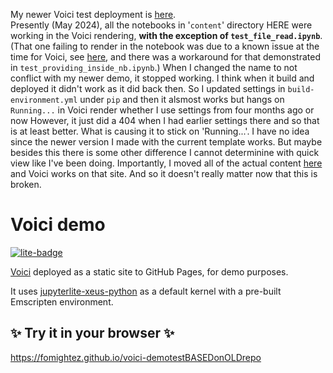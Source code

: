 My newer Voici test deployment is [here](https://github.com/fomightez/voici-demotestMay24).  
Presently (May 2024), all the notebooks in '`content`' directory HERE were working in the Voici rendering, **with the exception of `test_file_read.ipynb`**. (That one failing to render in the notebook was due to a known issue at the time for Voici, see [here](https://discourse.jupyter.org/t/bouton-voila-sur-jupyterlite/18505/11?u=fomightez), and there was a workaround for that demonstrated in `test_providing_inside_nb.ipynb`.) When I changed the name to not conflict with my newer demo, it stopped working. I think when it build and deployed it didn't work as it did back then. So I updated settings in `build-environment.yml` under `pip` and then it alsmost works but hangs on `Running...` in Voici render whether I use settings from four months ago or now However, it just did a 404 when I had earlier settings there and so that is at least better. What is causing it to stick on 'Running...'. I have no idea since the newer version I made with the current template works. But maybe besides this there is some other difference I cannot determinine with quick view like I've been doing. Importantly, I moved all of the actual content [here](https://github.com/fomightez/voici-demotestMay24) and Voici works on that site. And so it doesn't really matter now that this is broken.

# Voici demo

[![lite-badge](https://jupyterlite.rtfd.io/en/latest/_static/badge.svg)](https://fomightez.github.io/voici-demotestBASEDonOLDrepo)

[Voici](https://github.com/voila-dashboards/voici) deployed as a static site to GitHub Pages, for demo purposes.

It uses [jupyterlite-xeus-python](https://github.com/jupyterlite/xeus-python-kernel) as a default kernel with a pre-built Emscripten environment.

## ✨ Try it in your browser ✨

https://fomightez.github.io/voici-demotestBASEDonOLDrepo

